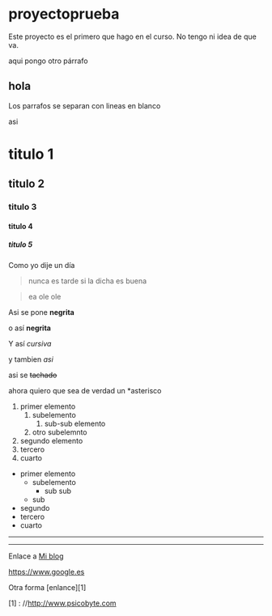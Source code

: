 # proyectoprueba
Este proyecto es el primero que hago en el curso. No tengo ni idea de que va.

aqui pongo otro párrafo

## hola


Los parrafos se separan con lineas en blanco

asi

# titulo 1

## titulo 2

### titulo 3

#### titulo 4
##### titulo 5

Como yo dije un día

> nunca es tarde si la dicha es buena

> ea ole ole

Asi se pone **negrita**

o así __negrita__

Y así *cursiva*

y tambien _asi_

asi se ~~tachado~~

ahora quiero que sea de verdad un \*asterisco

1. primer elemento
   1. subelemento
      1. sub-sub elemento
   1. otro subelemnto
1. segundo elemento
1. tercero
1. cuarto
  
* primer elemento
  * subelemento
    * sub sub 
  * sub 
* segundo
* tercero
* cuarto


--------
_______


Enlace a [Mi blog](http://www.psicobyte.com)

https://www.google.es

Otra forma [enlance][1]

[1] : //http://www.psicobyte.com
